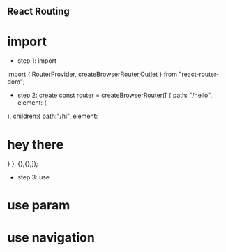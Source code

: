 ## React Routing

# import

- step 1: import

import { RouterProvider, createBrowserRouter,Outlet } from "react-router-dom";

- step 2: create
  const router = createBrowserRouter([
  {
  path: "/hello",
  element: (

  <Navbar />

 <outlet/>
  ),
  children:{
    path:"/hi",
    element:<h1>hey there</h1>
  }
  },
  {},{},]);

- step 3: use
  <RouterProvider router={router} />

# use param

# use navigation
